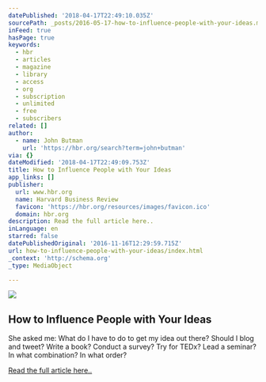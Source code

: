```yaml
---
datePublished: '2018-04-17T22:49:10.035Z'
sourcePath: _posts/2016-05-17-how-to-influence-people-with-your-ideas.md
inFeed: true
hasPage: true
keywords:
  - hbr
  - articles
  - magazine
  - library
  - access
  - org
  - subscription
  - unlimited
  - free
  - subscribers
related: []
author:
  - name: John Butman
    url: 'https://hbr.org/search?term=john+butman'
via: {}
dateModified: '2018-04-17T22:49:09.753Z'
title: How to Influence People with Your Ideas
app_links: []
publisher:
  url: www.hbr.org
  name: Harvard Business Review
  favicon: 'https://hbr.org/resources/images/favicon.ico'
  domain: hbr.org
description: Read the full article here..
inLanguage: en
starred: false
datePublishedOriginal: '2016-11-16T12:29:59.715Z'
url: how-to-influence-people-with-your-ideas/index.html
_context: 'http://schema.org'
_type: MediaObject

---
```

<article style=""><img src="https://s3-us-west-2.amazonaws.com/the-grid-img/p/083c1bf09767aa5b8fbeb70139d0f4baa221554e.jpg" /><h1>How to Influence People with Your Ideas</h1><p>She asked me: What do I have to do to get my idea out there? Should I blog and tweet? Write a book? Conduct a survey? Try for TEDx? Lead a seminar? In what combination? In what order?</p></article>

[Read the full article here..][0]

[0]: https://hbr.org/2013/04/how-to-influence-people-with-y "Read the full article here.."